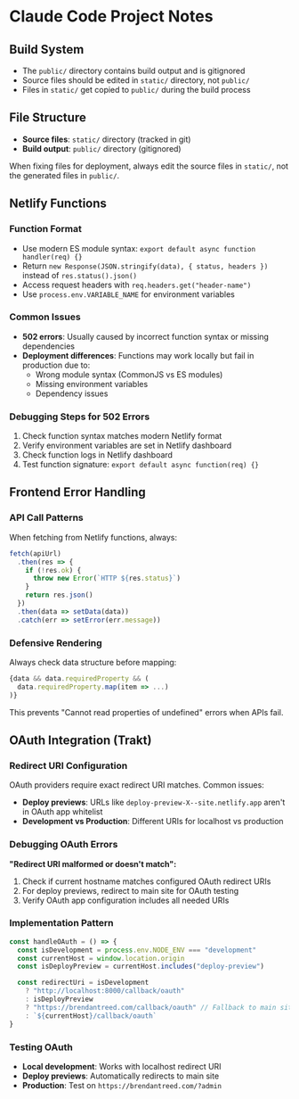 # Claude Code Project Notes

## Build System

- The `public/` directory contains build output and is gitignored
- Source files should be edited in `static/` directory, not `public/`
- Files in `static/` get copied to `public/` during the build process

## File Structure

- **Source files**: `static/` directory (tracked in git)
- **Build output**: `public/` directory (gitignored)

When fixing files for deployment, always edit the source files in `static/`, not the generated files in `public/`.

## Netlify Functions

### Function Format

- Use modern ES module syntax: `export default async function handler(req) {}`
- Return `new Response(JSON.stringify(data), { status, headers })` instead of `res.status().json()`
- Access request headers with `req.headers.get("header-name")`
- Use `process.env.VARIABLE_NAME` for environment variables

### Common Issues

- **502 errors**: Usually caused by incorrect function syntax or missing dependencies
- **Deployment differences**: Functions may work locally but fail in production due to:
  - Wrong module syntax (CommonJS vs ES modules)
  - Missing environment variables
  - Dependency issues

### Debugging Steps for 502 Errors

1. Check function syntax matches modern Netlify format
2. Verify environment variables are set in Netlify dashboard
3. Check function logs in Netlify dashboard
4. Test function signature: `export default async function(req) {}`

## Frontend Error Handling

### API Call Patterns

When fetching from Netlify functions, always:

```javascript
fetch(apiUrl)
  .then(res => {
    if (!res.ok) {
      throw new Error(`HTTP ${res.status}`)
    }
    return res.json()
  })
  .then(data => setData(data))
  .catch(err => setError(err.message))
```

### Defensive Rendering

Always check data structure before mapping:

```javascript
{data && data.requiredProperty && (
  data.requiredProperty.map(item => ...)
)}
```

This prevents "Cannot read properties of undefined" errors when APIs fail.

## OAuth Integration (Trakt)

### Redirect URI Configuration

OAuth providers require exact redirect URI matches. Common issues:

- **Deploy previews**: URLs like `deploy-preview-X--site.netlify.app` aren't in OAuth app whitelist
- **Development vs Production**: Different URIs for localhost vs production

### Debugging OAuth Errors

**"Redirect URI malformed or doesn't match":**

1. Check if current hostname matches configured OAuth redirect URIs
2. For deploy previews, redirect to main site for OAuth testing
3. Verify OAuth app configuration includes all needed URIs

### Implementation Pattern

```javascript
const handleOAuth = () => {
  const isDevelopment = process.env.NODE_ENV === "development"
  const currentHost = window.location.origin
  const isDeployPreview = currentHost.includes("deploy-preview")

  const redirectUri = isDevelopment
    ? "http://localhost:8000/callback/oauth"
    : isDeployPreview
    ? "https://brendantreed.com/callback/oauth" // Fallback to main site
    : `${currentHost}/callback/oauth`
}
```

### Testing OAuth

- **Local development**: Works with localhost redirect URI
- **Deploy previews**: Automatically redirects to main site
- **Production**: Test on `https://brendantreed.com/?admin`
